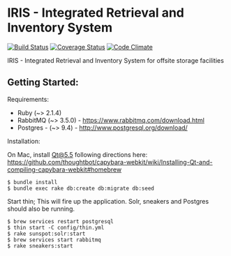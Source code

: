 # IRIS - Integrated Retrieval and Inventory System
[![Build Status](https://travis-ci.org/ndlib/annex-ims.svg?branch=master)](https://travis-ci.org/ndlib/annex-ims)
[![Coverage Status](https://coveralls.io/repos/ndlib/annex-ims/badge.svg)](https://coveralls.io/r/ndlib/annex-ims)
[![Code Climate](https://codeclimate.com/github/ndlib/annex-ims/badges/gpa.svg)](https://codeclimate.com/github/ndlib/annex-ims)

IRIS - Integrated Retrieval and Inventory System for offsite storage facilities

## Getting Started:

Requirements:

* Ruby (~> 2.1.4)
* RabbitMQ (~> 3.5.0) - https://www.rabbitmq.com/download.html
* Postgres - (~> 9.4) - http://www.postgresql.org/download/

Installation:

On Mac, install Qt@5.5 following directions here: https://github.com/thoughtbot/capybara-webkit/wiki/Installing-Qt-and-compiling-capybara-webkit#homebrew

```console
$ bundle install
$ bundle exec rake db:create db:migrate db:seed
```

Start thin; This will fire up the application. Solr, sneakers and Postgres should also be running.

```console
$ brew services restart postgresql
$ thin start -C config/thin.yml
$ rake sunspot:solr:start
$ brew services start rabbitmq
$ rake sneakers:start
```
